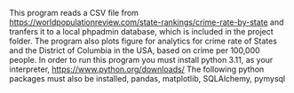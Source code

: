 This program reads a CSV file from https://worldpopulationreview.com/state-rankings/crime-rate-by-state and tranfers it to a local phpadmin database, which is included in the project folder. 
The program also plots figure for analytics for crime rate of States and the District of Columbia in the USA, based on crime per 100,000 people.
In order to run this program you must install python 3.11, as your interpreter, https://www.python.org/downloads/
The following python packages must also be installed, pandas, matplotlib, SQLAlchemy, pymysql
